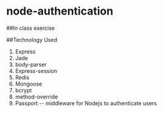# node-authentication

##In class exercise

##Technology Used

1. Express
2. Jade
3. body-parser
4. Express-session
5. Redis
6. Mongoose
7. bcrypt
8. method-override
9. Passport -- middleware for Nodejs to authenticate users
